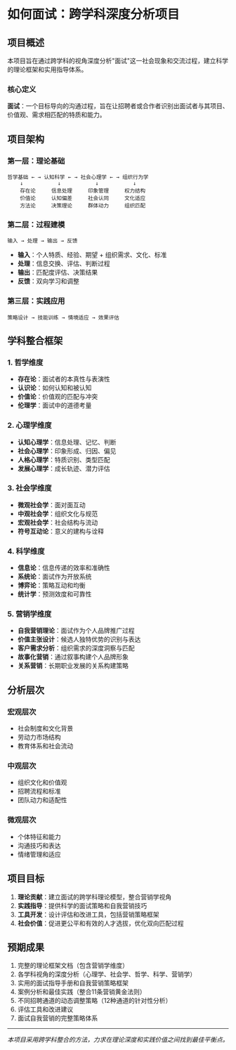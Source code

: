 # 如何面试：跨学科深度分析项目

## 项目概述

本项目旨在通过跨学科的视角深度分析"面试"这一社会现象和交流过程，建立科学的理论框架和实用指导体系。

### 核心定义
**面试**：一个目标导向的沟通过程，旨在让招聘者或合作者识别出面试者与其项目、价值观、需求相匹配的特质和能力。

## 项目架构

### 第一层：理论基础
```
哲学基础 ← → 认知科学 ← → 社会心理学 ← → 组织行为学
    ↓           ↓           ↓           ↓
    存在论     信息处理     印象管理     权力结构
    价值论     认知偏差     社会认同     文化适应
    方法论     决策理论     群体动力     组织匹配
```

### 第二层：过程建模
```
输入 → 处理 → 输出 → 反馈
```
- **输入**：个人特质、经验、期望 + 组织需求、文化、标准
- **处理**：信息交换、评估、判断过程
- **输出**：匹配度评估、决策结果
- **反馈**：双向学习和调整

### 第三层：实践应用
```
策略设计 → 技能训练 → 情境适应 → 效果评估
```

## 学科整合框架

### 1. 哲学维度
- **存在论**：面试者的本真性与表演性
- **认识论**：如何认知和被认知
- **价值论**：价值观的匹配与冲突
- **伦理学**：面试中的道德考量

### 2. 心理学维度
- **认知心理学**：信息处理、记忆、判断
- **社会心理学**：印象形成、归因、偏见
- **人格心理学**：特质识别、类型匹配
- **发展心理学**：成长轨迹、潜力评估

### 3. 社会学维度
- **微观社会学**：面对面互动
- **中观社会学**：组织文化与规范
- **宏观社会学**：社会结构与流动
- **符号互动论**：意义的建构与诠释

### 4. 科学维度
- **信息论**：信息传递的效率和准确性
- **系统论**：面试作为开放系统
- **博弈论**：策略互动和均衡
- **统计学**：预测效度和可靠性

### 5. 营销学维度
- **自我营销理论**：面试作为个人品牌推广过程
- **价值主张设计**：候选人独特优势的识别与表达
- **客户需求分析**：组织需求的深度洞察与匹配
- **故事化营销**：通过叙事构建个人品牌形象
- **关系营销**：长期职业发展的关系构建策略

## 分析层次

### 宏观层次
- 社会制度和文化背景
- 劳动力市场结构
- 教育体系和社会流动

### 中观层次
- 组织文化和价值观
- 招聘流程和标准
- 团队动力和适配性

### 微观层次
- 个体特征和能力
- 沟通技巧和表达
- 情绪管理和适应

## 项目目标

1. **理论贡献**：建立面试的跨学科理论模型，整合营销学视角
2. **实践指导**：提供科学的面试策略和自我营销技巧
3. **工具开发**：设计评估和改进工具，包括营销策略框架
4. **社会价值**：促进更公平和有效的人才选拔，优化双向匹配过程

## 预期成果

1. 完整的理论框架文档（包含营销学维度）
2. 各学科视角的深度分析（心理学、社会学、哲学、科学、营销学）
3. 实用的面试指导手册和自我营销策略框架
4. 案例分析和最佳实践（整合11条营销黄金法则）
5. 不同招聘通道的动态调整策略（12种通道的针对性分析）
6. 评估工具和改进建议
7. 面试自我营销的完整策略体系

---

*本项目采用跨学科整合的方法，力求在理论深度和实践价值之间找到最佳平衡点。* 
